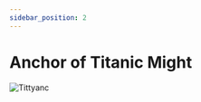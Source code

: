 ```yaml
---
sidebar_position: 2
---
```


# Anchor of Titanic Might

![Tittyanc](https://vwiki.valorserver.com/api/item/picture/anchor%20of%20titanic%20might)
